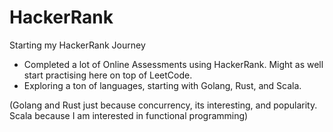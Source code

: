 # HackerRank

Starting my HackerRank Journey

- Completed a lot of Online Assessments using HackerRank. Might as well start practising here on top of LeetCode.
- Exploring a ton of languages, starting with Golang, Rust, and Scala. 

(Golang and Rust just because concurrency, its interesting, and popularity. Scala because I am interested in functional programming)
